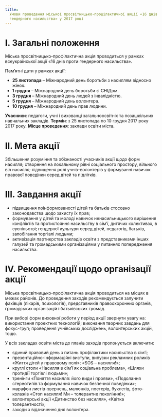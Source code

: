 ```yaml
---
title:
  Умови проведення міської просвітницько-профілактичної акції «16 днів проти
  гендерного насильства» у 2017 році
---
```


# І. Загальні положення

Міська просвітницько-профілактична акція проводиться у рамках всеукраїнської акції «16 днів проти ґендерного насильства».

Пам’ятні дати у рамках акції:

- **25 листопада** – Міжнародний день боротьби з насиллям відносно жінок.
- **1 грудня** – Міжнародний день боротьби зі СНІДом.
- **3 грудня** – Міжнародний день людей з інвалідністю.
- **5 грудня** – Міжнародний день волонтера.
- **10 грудня** – Міжнародний день прав людини.

**Учасники**: педагоги, учні і вихованці загальноосвітніх та позашкільних навчальних закладів.
**Термін**: з 25 листопада по 10 грудня 2017 року 2017 року.
**Місце проведення**: заклади освіти міста.

# ІІ. Мета акції

Збільшення розуміння та обізнаності учасників акції щодо форм насилля; створення на локальному рівні соціального простору, вільного віл насилля; підвищення ролі учнів-волонтерів у формуванні навичок правової поведінки серед дітей та підлітків.

# ІІІ. Завдання акції

- підвищення поінформованості дітей та батьків стосовно законодавства щодо захисту їх прав;
- формування у дітей та молоді навичок ненасильницького вирішення конфліктів та протистояння насильству в сім’ї, дитячих колективах, в суспільстві; гендерної культури серед дітей, педагогів, батьків, запобігання торгівлі людьми;
- активізація партнерства закладів освіти з представниками інших галузей та громадськими організаціями у питаннях попередження насильства.

# ІV. Рекомендації щодо організації акції

Міська просвітницько-профілактична акція проводиться на місцях в межах районів. До проведення заходів рекомендується залучити фахівців (лікарів, психологів), представників правоохоронних органів, громадських організацій і батьківських громад.

При виборі форм виховної роботи у період акції звернути увагу на: використання проектних технологій; виконання творчих завдань для фокус-груп; проведення учнівських досліджень, волонтерських акцій, тощо.

У всіх закладах освіти міста до планів заходів пропонується включити:

- єдиний правовий день з питань профілактики насильства в сім’ї;
- презентаційно-інформаційні виступи, випуски рекламних роликів «Життя дітей у правовому полі»; «SOS – насилля!»;
- круглі столи «Насилля в сім’ї як соціальна проблема», «Шляхи протидії торгівлі людьми»;
- тренінги «Поняття насилля: його види і прояви», «Подолання стереотипів та формування навичок безпечної поведінки»;
- марафон листів-звернень, малюнків, постерів, буклетів, фото-колажів «Стоп насилля! Ми – толерантне покоління!»;
- волонтерські акції «Дитинство без насилля», «Квітка толерантності»;
- заходи з відзначення дня волонтера.
